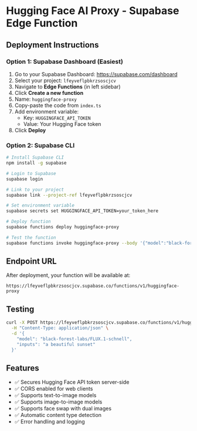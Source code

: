 # Hugging Face AI Proxy - Supabase Edge Function

## Deployment Instructions

### Option 1: Supabase Dashboard (Easiest)

1. Go to your Supabase Dashboard: https://supabase.com/dashboard
2. Select your project: `lfeyveflpbkrzsoscjcv`
3. Navigate to **Edge Functions** (in left sidebar)
4. Click **Create a new function**
5. Name: `huggingface-proxy`
6. Copy-paste the code from `index.ts`
7. Add environment variable:
   - Key: `HUGGINGFACE_API_TOKEN`
   - Value: Your Hugging Face token
8. Click **Deploy**

### Option 2: Supabase CLI

```bash
# Install Supabase CLI
npm install -g supabase

# Login to Supabase
supabase login

# Link to your project
supabase link --project-ref lfeyveflpbkrzsoscjcv

# Set environment variable
supabase secrets set HUGGINGFACE_API_TOKEN=your_token_here

# Deploy function
supabase functions deploy huggingface-proxy

# Test the function
supabase functions invoke huggingface-proxy --body '{"model":"black-forest-labs/FLUX.1-schnell","inputs":"a cat"}'
```

## Endpoint URL

After deployment, your function will be available at:
```
https://lfeyveflpbkrzsoscjcv.supabase.co/functions/v1/huggingface-proxy
```

## Testing

```bash
curl -X POST https://lfeyveflpbkrzsoscjcv.supabase.co/functions/v1/huggingface-proxy \
  -H "Content-Type: application/json" \
  -d '{
    "model": "black-forest-labs/FLUX.1-schnell",
    "inputs": "a beautiful sunset"
  }'
```

## Features

- ✅ Secures Hugging Face API token server-side
- ✅ CORS enabled for web clients
- ✅ Supports text-to-image models
- ✅ Supports image-to-image models
- ✅ Supports face swap with dual images
- ✅ Automatic content type detection
- ✅ Error handling and logging
